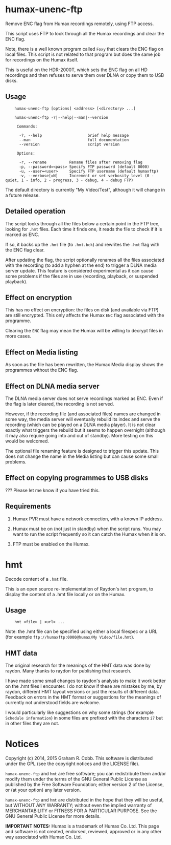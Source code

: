 # humax-unenc-ftp

Remove ENC flag from Humax recordings remotely, using FTP access.

This script uses FTP to look through all the Humax recordings and clear the ENC
flag.

Note, there is a well known program called `Foxy` that clears the ENC flag on
local files.  This script is not related to that program but does the same job
for recordings on the Humax itself.

This is useful on the HDR-2000T, which sets the ENC flag on all HD recordings
and then refuses to serve them over DLNA or copy them to USB disks.

## Usage
```
    humax-unenc-ftp [options] <address> [<directory> ...]

    humax-unenc-ftp -?|--help|--man|--version

     Commands:

      -?, --help                    brief help message
      --man                         full documentation
      --version                     script version

     Options:

      -r, --rename          Rename files after removing flag
      -p, --password=<pass> Specify FTP password (default 0000)
      -u, --user=<user>     Specify FTP username (default humaxftp)
      -v, --verbose[=N]     Increment or set verbosity level (0 - quiet, 1 - info, 2 - progress, 3 - debug, 4 - debug FTP)
```

The default directory is currently "My Video/Test", although it will change in
a future release.

## Detailed operation

The script looks through all the files below a certain point in the FTP tree,
looking for `.hmt` files.  Each time it finds one, it reads the file to check
if it is marked as ENC.

If so, it backs up the `.hmt` file (to `.hmt.bck`) and rewrites the `.hmt` flag
with the ENC flag clear.

After updating the flag, the script optionally renames all the files associated
with the recording (to add a hyphen at the end) to trigger a DLNA media server
update.  This feature is considered experimental as it can cause some problems
if the files are in use (recording, playback, or suspended playback).

## Effect on encryption

This has no effect on encryption: the files on disk (and available via FTP) are
still encrypted. This only affects the Humax `ENC` flag associated with the
programme.

Clearing the `ENC` flag may mean the Humax will be willing to decrypt files in
more cases.

## Effect on Media listing

As soon as the file has been rewritten, the Humax Media display shows the
programmes without the ENC flag.

## Effect on DLNA media server

The DLNA media server does not serve recordings marked as ENC.  Even if the flag
is later cleared, the recording is not served.

However, if the recording file (and associated files) names are changed in some
way, the media server will eventually rebuild its index and serve the recording
(which can be played on a DLNA media player). It is not clear exactly what
triggers the rebuild but it seems to happen overnight (although it may also
require going into and out of standby).  More testing on this would be welcomed.

The optional file renaming feature is designed to trigger this update. This
does not change the name in the Media listing but can cause some small problems.

## Effect on copying programmes to USB disks

??? Please let me know if you have tried this.

## Requirements

1. Humax PVR must have a network connection, with a known IP address.

2. Humax must be on (not just in standby) when the script runs.
You may want to run the script frequently so it can catch the Humax
when it is on.

3. FTP must be enabled on the Humax.

# hmt

Decode content of a `.hmt` file.

This is an open source re-implementation of Raydon's `hmt` program, to
display the content of a .hmt file locally or on the Humax.

## Usage
```
    hmt <file> | <url> ...

```

Note: the .hmt file can be specified using either a local filespec or a URL
(for example `ftp://humaxftp:0000@humax/My Video/file.hmt`).

## HMT data

The original research for the meanings of the HMT data was done by raydon.
Many thanks to raydon for publishing that research.

I have made some small changes to raydon's analysis to make it work better
on the .hmt files I encounter.  I do not know if these are mistakes by me,
by raydon, different HMT layout versions or just the results of different
data.  Feedback on errors in the HMT format or suggestions for the meanings
of currently not understood fields are welcome.

I would particularly like suggestions on why some strings (for example
`Schedule information`) in some files are prefixed with the characters
`i7` but in other files they are not.

# Notices
Copyright (c) 2014, 2015 Graham R. Cobb.
This software is distributed under the GPL (see the copyright notices and the
LICENSE file).

`humax-unenc-ftp` and `hmt` are free software; you can redistribute them
and/or modify them under the terms of the GNU General Public License as
published by the Free Software Foundation; either version 2 of the License,
or (at your option) any later version.

`humax-unenc-ftp` and `hmt` are distributed in the hope that they will be
useful, but WITHOUT ANY WARRANTY; without even the implied warranty of
MERCHANTABILITY or FITNESS FOR A PARTICULAR PURPOSE.  See the
GNU General Public License for more details.

**IMPORTANT NOTES:** Humax is a trademark of Humax Co. Ltd.
This page and software is not created, endorsed, reviewed, approved or in any
other way associated with Humax Co. Ltd.

